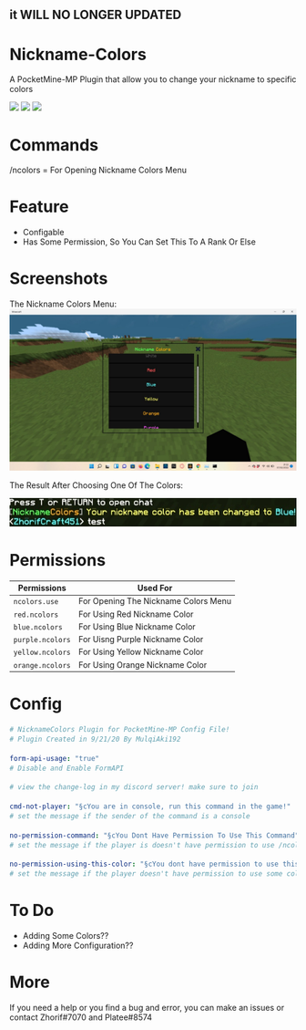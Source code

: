 ## it WILL NO LONGER UPDATED



# Nickname-Colors
A PocketMine-MP Plugin that allow you to change your nickname to specific colors

[![](https://poggit.pmmp.io/shield.state/NicknameColors)](https://poggit.pmmp.io/p/NicknameColors)
[![](https://poggit.pmmp.io/shield.api/NicknameColors)](https://poggit.pmmp.io/p/NicknameColors)
[![](https://poggit.pmmp.io/shield.dl/NicknameColors)](https://poggit.pmmp.io/p/NicknameColors)

# Commands
/ncolors = For Opening Nickname Colors Menu

# Feature
- Configable
- Has Some Permission, So You Can Set This To A Rank Or Else

# Screenshots
The Nickname Colors Menu:
![Screenshot1](https://raw.githubusercontent.com/ZhorifCraft451/Nickname-Colors/master/screenshot1.png)

The Result After Choosing One Of The Colors:

![Screenshot2](https://raw.githubusercontent.com/ZhorifCraft451/Nickname-Colors/master/screenshot2.png)

# Permissions
Permissions | Used For |
--- | --- |
`ncolors.use` | For Opening The Nickname Colors Menu |
`red.ncolors` | For Using Red Nickname Color |
`blue.ncolors` | For Using Blue Nickname Color |
`purple.ncolors` | For Uisng Purple Nickname Color |
`yellow.ncolors` | For Using Yellow Nickname Color |
`orange.ncolors` | For Using Orange Nickname Color |

# Config
``` YAML
# NicknameColors Plugin for PocketMine-MP Config File!
# Plugin Created in 9/21/20 By MulqiAki192

form-api-usage: "true"
# Disable and Enable FormAPI

# view the change-log in my discord server! make sure to join

cmd-not-player: "§cYou are in console, run this command in the game!"
# set the message if the sender of the command is a console

no-permission-command: "§cYou Dont Have Permission To Use This Command"
# set the message if the player is doesn't have permission to use /ncolors command

no-permission-using-this-color: "§cYou dont have permission to use this color"
# set the message if the player doesn't have permission to use some colors
```

# To Do
- Adding Some Colors??
- Adding More Configuration??

# More
If you need a help or you find a bug and error, you can make an issues or contact Zhorif#7070 and Platee#8574

